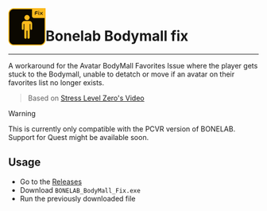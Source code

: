 <img align="left" width="75" height="75" src="https://raw.githubusercontent.com/Grafaffel/bonelab-bodymall-fix/main/assets/BL_icon.png">

# Bonelab Bodymall fix

---

A workaround for the Avatar BodyMall Favorites Issue where the player gets stuck to the Bodymall, unable to detatch or move if an avatar on their favorites list no longer exists.

> Based on [Stress Level Zero's Video](https://www.youtube.com/watch?v=ia4IL-OgwOY)

> [!WARNING]  
> This is currently only compatible with the PCVR version of BONELAB. Support for Quest might be available soon.

## Usage

- Go to the [Releases](https://github.com/Grafaffel/bonelab-bodymall-fix/releases/latest)
- Download `BONELAB_BodyMall_Fix.exe`
- Run the previously downloaded file
